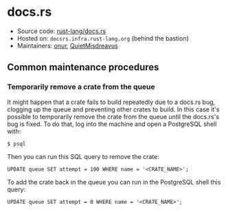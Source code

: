 # docs.rs

* Source code: [rust-lang/docs.rs][repo]
* Hosted on: `docsrs.infra.rust-lang.org` (behind the bastion)
* Maintainers: [onur][onur], [QuietMisdreavus][QuietMisdreavus]

[repo]: https://github.com/rust-lang/docs.rs
[onur]: https://github.com/onur
[QuietMisdreavus]: https://github.com/QuietMisdreavus

## Common maintenance procedures

### Temporarily remove a crate from the queue

It might happen that a crate fails to build repeatedly due to a docs.rs bug,
clogging up the queue and preventing other crates to build. In this case it's
possible to temporarily remove the crate from the queue until the docs.rs's bug
is fixed. To do that, log into the machine and open a PostgreSQL shell with:

```
$ psql
```

Then you can run this SQL query to remove the crate:

```
UPDATE queue SET attempt = 100 WHERE name = '<CRATE_NAME>';
```

To add the crate back in the queue you can run in the PostgreSQL shell this
query:

```
UPDATE queue SET attempt = 0 WHERE name = '<CRATE_NAME>';
```
